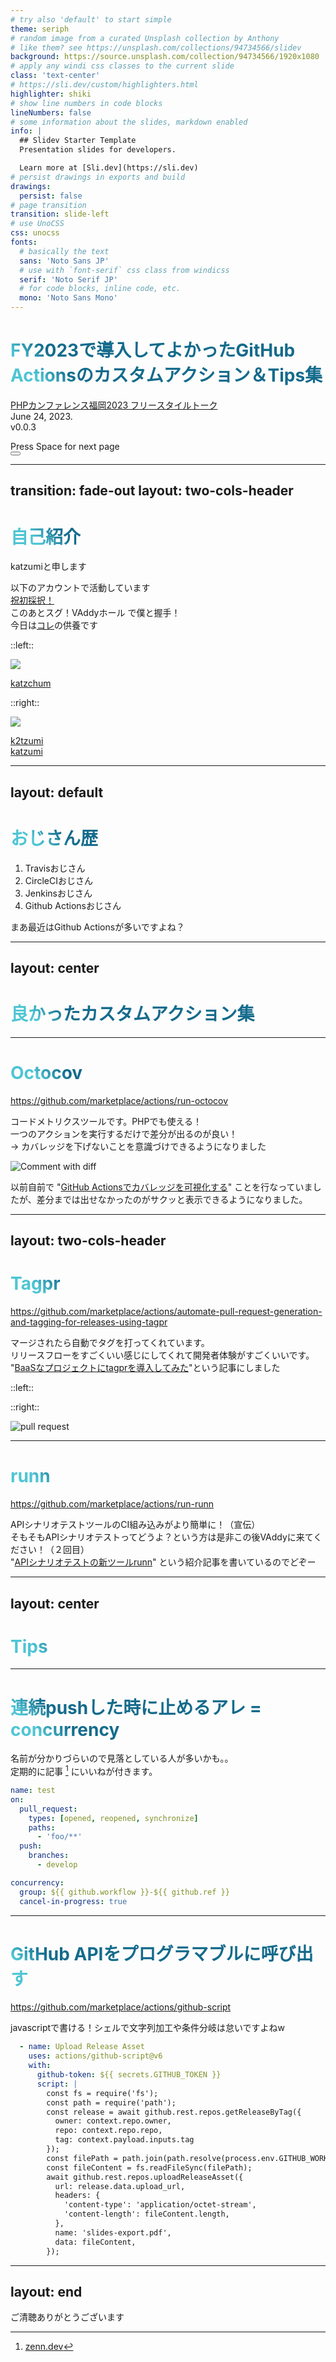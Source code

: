 ```yaml
---
# try also 'default' to start simple
theme: seriph
# random image from a curated Unsplash collection by Anthony
# like them? see https://unsplash.com/collections/94734566/slidev
background: https://source.unsplash.com/collection/94734566/1920x1080
# apply any windi css classes to the current slide
class: 'text-center'
# https://sli.dev/custom/highlighters.html
highlighter: shiki
# show line numbers in code blocks
lineNumbers: false
# some information about the slides, markdown enabled
info: |
  ## Slidev Starter Template
  Presentation slides for developers.

  Learn more at [Sli.dev](https://sli.dev)
# persist drawings in exports and build
drawings:
  persist: false
# page transition
transition: slide-left
# use UnoCSS
css: unocss
fonts:
  # basically the text
  sans: 'Noto Sans JP'
  # use with `font-serif` css class from windicss
  serif: 'Noto Serif JP'
  # for code blocks, inline code, etc.
  mono: 'Noto Sans Mono'
---
```


# FY2023で導入してよかったGitHub Actionsのカスタムアクション＆Tips集

[PHPカンファレンス福岡2023 フリースタイルトーク](https://phpcon.fukuoka.jp/2023/)  
June 24, 2023.  
v0.0.3

<div class="pt-12">
  <span @click="$slidev.nav.next" class="px-2 py-1 rounded cursor-pointer" hover="bg-white bg-opacity-10">
    Press Space for next page <carbon:arrow-right class="inline"/>
  </span>
</div>

<div class="abs-br m-6 flex gap-2">
  <button @click="$slidev.nav.openInEditor()" title="Open in Editor" class="text-xl slidev-icon-btn opacity-50 !border-none !hover:text-white">
    <carbon:edit />
  </button>
  <a href="https://github.com/k2tzumi/github-actions-custom-actions-tips-fy2023/blob/main/slides.md" target="_blank" alt="GitHub"
    class="text-xl slidev-icon-btn opacity-50 !border-none !hover:text-white">
    <carbon-logo-github />
  </a>
</div>

<!--
The last comment block of each slide will be treated as slide notes. It will be visible and editable in Presenter Mode along with the slide. [Read more in the docs](https://sli.dev/guide/syntax.html#notes)
-->

---
transition: fade-out
layout: two-cols-header
---

# 自己紹介

katzumiと申します  

以下のアカウントで活動しています  
<fxemoji-partypopper /> [祝初採択！](https://fortee.jp/phpconfukuoka-2023/proposal/9af6e2bc-b64a-4287-baef-ee17ddd21560)  
このあとスグ！VAddyホール <lucide-clock-2 /> で僕と握手！  
今日は[コレ](https://fortee.jp/phpconfukuoka-2023/proposal/dee83699-f82c-4de9-96cb-eb189373507d)の供養です <twemoji-headstone />


::left::

<img src="https://pbs.twimg.com/profile_images/799890486773170176/KN4gKfS2_400x400.jpg" class="rounded-full w-40 mt-16 mr-12"/>

<logos-twitter /> [katzchum](https://twitter.com/katzchum)

::right::

<img src="https://avatars.githubusercontent.com/u/1182787?v=4" class="rounded-full w-40 mt-16 mr-12"/>

<logos-github-octocat /> [k2tzumi](https://github.com/k2tzumi)  
<simple-icons-zenn /> [katzumi](https://zenn.dev/katzumi)  



<style>
h1 {
  background-color: #2B90B6;
  background-image: linear-gradient(45deg, #4EC5D4 10%, #146b8c 20%);
  background-size: 100%;
  -webkit-background-clip: text;
  -moz-background-clip: text;
  -webkit-text-fill-color: transparent;
  -moz-text-fill-color: transparent;
}
</style>


---
layout: default
---

# おじさん歴

1. Travisおじさん <logos-travis-ci />
1. CircleCIおじさん <logos-circleci />
2. Jenkinsおじさん <devicon-jenkins />
3. Github Actionsおじさん <logos-github-actions />

まあ最近はGithub Actionsが多いですよね？

---
layout: center
---

# 良かったカスタムアクション集

---

# Octocov

https://github.com/marketplace/actions/run-octocov

コードメトリクスツールです。PHPでも使える！  
一つのアクションを実行するだけで差分が出るのが良い！  
→ カバレッジを下げないことを意識づけできるようになりました

<img src="https://raw.githubusercontent.com/k1LoW/octocov-action/main/docs/comment_with_diff.png" class="h-50 rounded shadow" alt="Comment with diff" />

以前自前で "[GitHub Actionsでカバレッジを可視化する](https://zenn.dev/katzumi/articles/995df5abebc91e312167)" ことを行なっていましたが、差分までは出せなかったのがサクッと表示できるようになりました。

---
layout: two-cols-header
---

# Tagpr

https://github.com/marketplace/actions/automate-pull-request-generation-and-tagging-for-releases-using-tagpr

マージされたら自動でタグを打ってくれています。  
リリースフローをすごくいい感じにしてくれて開発者体験がすごくいいです。  
"[BaaSなプロジェクトにtagprを導入してみた](https://zenn.dev/katzumi/articles/introducing-tagpr-to-backend-as-a-service)"という記事にしました

::left::

<Tweet id="1576165379747246082" scale="0.7" />

::right::

<img src="http://songmu.github.io/images/ghzo/22-0830-0036-a8c809bd2e307295.png" class="h-50 rounded shadow" alt="pull request" />

<!-- 実はこのスライドの作成環境もGithub Actionsで管理されており、スライド自体がバージョンをナンバリングして管理できるようなっています -->

---

# runn

https://github.com/marketplace/actions/run-runn

APIシナリオテストツールのCI組み込みがより簡単に！（宣伝）  
そもそもAPIシナリオテストってどうよ？という方は是非この後VAddyに来てください！（２回目）  
"[APIシナリオテストの新ツールrunn](https://zenn.dev/katzumi/articles/api-scenario-testing-with-runn)" という紹介記事を書いているのでどぞー

<Tweet id="1561490586858770432" scale="0.7" />

---
layout: center
---

# Tips

---

# 連続pushした時に止めるアレ = concurrency

名前が分かりづらいので見落としている人が多いかも。。  
定期的に記事 [^1] にいいねが付きます。

```yaml {all|11-}
name: test
on:
  pull_request:
    types: [opened, reopened, synchronize]
    paths:
      - 'foo/**'
  push:
    branches:
      - develop

concurrency:
  group: ${{ github.workflow }}-${{ github.ref }}
  cancel-in-progress: true
```

[^1]: [zenn.dev](https://zenn.dev/katzumi/articles/using-concurrency-at-github-actions)

---

# GitHub APIをプログラマブルに呼び出す

https://github.com/marketplace/actions/github-script

javascriptで書ける！シェルで文字列加工や条件分岐は怠いですよねw

```yaml
  - name: Upload Release Asset
    uses: actions/github-script@v6
    with:
      github-token: ${{ secrets.GITHUB_TOKEN }}
      script: |
        const fs = require('fs');
        const path = require('path');
        const release = await github.rest.repos.getReleaseByTag({
          owner: context.repo.owner,
          repo: context.repo.repo,
          tag: context.payload.inputs.tag
        });
        const filePath = path.join(path.resolve(process.env.GITHUB_WORKSPACE), 'slides-export.pdf');
        const fileContent = fs.readFileSync(filePath);
        await github.rest.repos.uploadReleaseAsset({
          url: release.data.upload_url,
          headers: {
            'content-type': 'application/octet-stream',
            'content-length': fileContent.length,
          },
          name: 'slides-export.pdf',
          data: fileContent,
        });
```

---
layout: end
---

ご清聴ありがとうございます